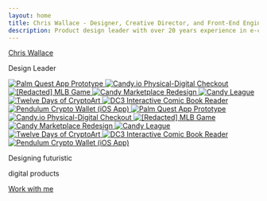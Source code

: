 ```yaml
---
layout: home
title: Chris Wallace - Designer, Creative Director, and Front-End Engineer
description: Product design leader with over 20 years experience in e-commerce, digital publishing, interactive media, and web3. Currently searching for my next long-term role.
---
```


<div class="hidden-until-loaded">
  <div class="flex flex-col justify-between md:justify-center mt-20 lg:mt-0 lg:h-screen">
    <div class="flex flex-col gap-4 lg:gap-12 lg:h-[75vh]">
      <div class="pl-[16px] md:pl-[32px] pt-8 pb-4">
        <div class="text-container flex flex-col md:flex-row justify-start">
            <p class="text-paragraph mb-0" data-splitting><a href="/bio" class="no-underline hover:no-underline text-gray-950 dark:text-gray-100 hover:text-black dark:hover:text-white inline">Chris Wallace</a></p>
        </div>
        <div class="text-container flex flex-col md:flex-row justify-start">
            <p class="text-paragraph mb-20 md:mb-0 text-primary-600 dark:text-primary-400" data-splitting>Design Leader</p>
        </div>
      </div>
      <div class="w-screen">
        <div class="infinite-scroll">
        <div class="infinite-scroll__scroller">
        <!-- First set -->
        <a href="/portfolio/palm-quest/" class="infinite-scroll__item">
          <img src="https://ik.imagekit.io/UltraDAO/chriswallace.net/palm-quest-thumbnail.png?tr=w-760,q-70,f-auto" 
              srcset="https://ik.imagekit.io/UltraDAO/chriswallace.net/palm-quest-thumbnail.png?tr=w-570,q-70,f-auto 1x,
                      https://ik.imagekit.io/UltraDAO/chriswallace.net/palm-quest-thumbnail.png?tr=w-760,q-70,f-auto 2x,
                      https://ik.imagekit.io/UltraDAO/chriswallace.net/palm-quest-thumbnail.png?tr=w-1140,q-70,f-auto 3x"
              sizes="(max-width: 640px) 300px,
                      (max-width: 1536px) 380px,
                      (max-width: 2460px) 460px,
                      540px"
              alt="Palm Quest App Prototype" 
              class="infinite-scroll__image notready">
        </a>
        <a href="/portfolio/candy-physical-digital-feature/" class="infinite-scroll__item">
          <img src="https://ik.imagekit.io/UltraDAO/chriswallace.net/physical-digital.png?tr=w-760,q-70,f-auto" 
              srcset="https://ik.imagekit.io/UltraDAO/chriswallace.net/physical-digital.png?tr=w-570,q-70,f-auto 1x,
                      https://ik.imagekit.io/UltraDAO/chriswallace.net/physical-digital.png?tr=w-760,q-70,f-auto 2x,
                      https://ik.imagekit.io/UltraDAO/chriswallace.net/physical-digital.png?tr=w-1140,q-70,f-auto 3x"
              sizes="(max-width: 640px) 300px,
                      (max-width: 1536px) 380px,
                      (max-width: 2460px) 460px,
                      540px"
              alt="Candy.io Physical-Digital Checkout" 
              class="infinite-scroll__image notready">
        </a>
        <a href="/portfolio/redacted-mlb-game/" class="infinite-scroll__item">
          <img src="https://ik.imagekit.io/UltraDAO/chriswallace.net/redacted-mlb-game-thumbnail.png?tr=w-760,q-70,f-auto" 
              srcset="https://ik.imagekit.io/UltraDAO/chriswallace.net/redacted-mlb-game-thumbnail.png?tr=w-570,q-70,f-auto 1x,
                      https://ik.imagekit.io/UltraDAO/chriswallace.net/redacted-mlb-game-thumbnail.png?tr=w-760,q-70,f-auto 2x,
                      https://ik.imagekit.io/UltraDAO/chriswallace.net/redacted-mlb-game-thumbnail.png?tr=w-1140,q-70,f-auto 3x"
              sizes="(max-width: 640px) 300px,
                      (max-width: 1536px) 380px,
                      (max-width: 2460px) 460px,
                      540px"
              alt="[Redacted] MLB Game" 
              class="infinite-scroll__image notready">
        </a>
        <a href="/portfolio/candy-marketplace-redesign/" class="infinite-scroll__item">
          <img src="https://ik.imagekit.io/UltraDAO/chriswallace.net/candy-redesign-thumbnail.png?tr=w-760,q-70,f-auto" 
              srcset="https://ik.imagekit.io/UltraDAO/chriswallace.net/candy-redesign-thumbnail.png?tr=w-570,q-70,f-auto 1x,
                      https://ik.imagekit.io/UltraDAO/chriswallace.net/candy-redesign-thumbnail.png?tr=w-760,q-70,f-auto 2x,
                      https://ik.imagekit.io/UltraDAO/chriswallace.net/candy-redesign-thumbnail.png?tr=w-1140,q-70,f-auto 3x"
              sizes="(max-width: 640px) 300px,
                      (max-width: 1536px) 380px,
                      (max-width: 2460px) 460px,
                      540px"
              alt="Candy Marketplace Redesign" 
              class="infinite-scroll__image notready">
        </a>
        <a href="/portfolio/candy-league/" class="infinite-scroll__item">
          <img src="https://ik.imagekit.io/UltraDAO/chriswallace.net/candy-league-thumbnail.png?tr=w-760,q-70,f-auto" 
              srcset="https://ik.imagekit.io/UltraDAO/chriswallace.net/candy-league-thumbnail.png?tr=w-570,q-70,f-auto 1x,
                      https://ik.imagekit.io/UltraDAO/chriswallace.net/candy-league-thumbnail.png?tr=w-760,q-70,f-auto 2x,
                      https://ik.imagekit.io/UltraDAO/chriswallace.net/candy-league-thumbnail.png?tr=w-1140,q-70,f-auto 3x"
              sizes="(max-width: 640px) 300px,
                      (max-width: 1536px) 380px,
                      (max-width: 2460px) 460px,
                      540px"
              alt="Candy League" 
              class="infinite-scroll__image notready">
        </a>
        <a href="/portfolio/twelve-days-cryptoart/" class="infinite-scroll__item">
          <img src="https://ik.imagekit.io/UltraDAO/chriswallace.net/twelve-days-thumbnail.png?tr=w-760,q-70,f-auto" 
              srcset="https://ik.imagekit.io/UltraDAO/chriswallace.net/twelve-days-thumbnail.png?tr=w-570,q-70,f-auto 1x,
                      https://ik.imagekit.io/UltraDAO/chriswallace.net/twelve-days-thumbnail.png?tr=w-760,q-70,f-auto 2x,
                      https://ik.imagekit.io/UltraDAO/chriswallace.net/twelve-days-thumbnail.png?tr=w-1140,q-70,f-auto 3x"
              sizes="(max-width: 640px) 300px,
                      (max-width: 1536px) 380px,
                      (max-width: 2460px) 460px,
                      540px"
              alt="Twelve Days of CryptoArt" 
              class="infinite-scroll__image notready">
        </a>
        <a href="/portfolio/dc3-interactive-reader/" class="infinite-scroll__item">
          <img src="https://ik.imagekit.io/UltraDAO/chriswallace.net/dc3-reader-1.png?tr=w-760,q-70,f-auto" 
              srcset="https://ik.imagekit.io/UltraDAO/chriswallace.net/dc3-reader-1.png?tr=w-570,q-70,f-auto 1x,
                      https://ik.imagekit.io/UltraDAO/chriswallace.net/dc3-reader-1.png?tr=w-760,q-70,f-auto 2x,
                      https://ik.imagekit.io/UltraDAO/chriswallace.net/dc3-reader-1.png?tr=w-1140,q-70,f-auto 3x"
              sizes="(max-width: 640px) 300px,
                      (max-width: 1536px) 380px,
                      (max-width: 2460px) 460px,
                      540px"
              alt="DC3 Interactive Comic Book Reader" 
              class="infinite-scroll__image notready">
        </a>
        <a href="/portfolio/pendulum-crypto-wallet/" class="infinite-scroll__item">
          <img src="https://ik.imagekit.io/UltraDAO/chriswallace.net/pendulum-thumbnail.png?tr=w-760,q-70,f-auto" 
              srcset="https://ik.imagekit.io/UltraDAO/chriswallace.net/pendulum-thumbnail.png?tr=w-570,q-70,f-auto 1x,
                      https://ik.imagekit.io/UltraDAO/chriswallace.net/pendulum-thumbnail.png?tr=w-760,q-70,f-auto 2x,
                      https://ik.imagekit.io/UltraDAO/chriswallace.net/pendulum-thumbnail.png?tr=w-1140,q-70,f-auto 3x"
              sizes="(max-width: 640px) 300px,
                      (max-width: 1536px) 380px,
                      (max-width: 2460px) 460px,
                      540px"
              alt="Pendulum Crypto Wallet (iOS App)" 
              class="infinite-scroll__image notready">
        </a>
        <!-- second set -->
        <a href="/portfolio/palm-quest/" class="infinite-scroll__item">
          <img src="https://ik.imagekit.io/UltraDAO/chriswallace.net/palm-quest-thumbnail.png?tr=w-760,q-70,f-auto" 
              srcset="https://ik.imagekit.io/UltraDAO/chriswallace.net/palm-quest-thumbnail.png?tr=w-570,q-70,f-auto 1x,
                      https://ik.imagekit.io/UltraDAO/chriswallace.net/palm-quest-thumbnail.png?tr=w-760,q-70,f-auto 2x,
                      https://ik.imagekit.io/UltraDAO/chriswallace.net/palm-quest-thumbnail.png?tr=w-1140,q-70,f-auto 3x"
              sizes="(max-width: 640px) 300px,
                      (max-width: 1536px) 380px,
                      (max-width: 2460px) 460px,
                      540px"
              alt="Palm Quest App Prototype" 
              class="infinite-scroll__image notready">
        </a>
        <a href="/portfolio/candy-physical-digital-feature/" class="infinite-scroll__item">
          <img src="https://ik.imagekit.io/UltraDAO/chriswallace.net/physical-digital.png?tr=w-760,q-70,f-auto" 
              srcset="https://ik.imagekit.io/UltraDAO/chriswallace.net/physical-digital.png?tr=w-570,q-70,f-auto 1x,
                      https://ik.imagekit.io/UltraDAO/chriswallace.net/physical-digital.png?tr=w-760,q-70,f-auto 2x,
                      https://ik.imagekit.io/UltraDAO/chriswallace.net/physical-digital.png?tr=w-1140,q-70,f-auto 3x"
              sizes="(max-width: 640px) 300px,
                      (max-width: 1536px) 380px,
                      (max-width: 2460px) 460px,
                      540px"
              alt="Candy.io Physical-Digital Checkout" 
              class="infinite-scroll__image notready">
        </a>
        <a href="/portfolio/redacted-mlb-game/" class="infinite-scroll__item">
          <img src="https://ik.imagekit.io/UltraDAO/chriswallace.net/redacted-mlb-game-thumbnail.png?tr=w-760,q-70,f-auto" 
              srcset="https://ik.imagekit.io/UltraDAO/chriswallace.net/redacted-mlb-game-thumbnail.png?tr=w-570,q-70,f-auto 1x,
                      https://ik.imagekit.io/UltraDAO/chriswallace.net/redacted-mlb-game-thumbnail.png?tr=w-760,q-70,f-auto 2x,
                      https://ik.imagekit.io/UltraDAO/chriswallace.net/redacted-mlb-game-thumbnail.png?tr=w-1140,q-70,f-auto 3x"
              sizes="(max-width: 640px) 300px,
                      (max-width: 1536px) 380px,
                      (max-width: 2460px) 460px,
                      540px"
              alt="[Redacted] MLB Game" 
              class="infinite-scroll__image notready">
        </a>
        <a href="/portfolio/candy-marketplace-redesign/" class="infinite-scroll__item">
          <img src="https://ik.imagekit.io/UltraDAO/chriswallace.net/candy-redesign-thumbnail.png?tr=w-760,q-70,f-auto" 
              srcset="https://ik.imagekit.io/UltraDAO/chriswallace.net/candy-redesign-thumbnail.png?tr=w-570,q-70,f-auto 1x,
                      https://ik.imagekit.io/UltraDAO/chriswallace.net/candy-redesign-thumbnail.png?tr=w-760,q-70,f-auto 2x,
                      https://ik.imagekit.io/UltraDAO/chriswallace.net/candy-redesign-thumbnail.png?tr=w-1140,q-70,f-auto 3x"
              sizes="(max-width: 640px) 300px,
                      (max-width: 1536px) 380px,
                      (max-width: 2460px) 460px,
                      540px"
              alt="Candy Marketplace Redesign" 
              class="infinite-scroll__image notready">
        </a>
        <a href="/portfolio/candy-league/" class="infinite-scroll__item">
          <img src="https://ik.imagekit.io/UltraDAO/chriswallace.net/candy-league-thumbnail.png?tr=w-760,q-70,f-auto" 
              srcset="https://ik.imagekit.io/UltraDAO/chriswallace.net/candy-league-thumbnail.png?tr=w-570,q-70,f-auto 1x,
                      https://ik.imagekit.io/UltraDAO/chriswallace.net/candy-league-thumbnail.png?tr=w-760,q-70,f-auto 2x,
                      https://ik.imagekit.io/UltraDAO/chriswallace.net/candy-league-thumbnail.png?tr=w-1140,q-70,f-auto 3x"
              sizes="(max-width: 640px) 300px,
                      (max-width: 1536px) 380px,
                      (max-width: 2460px) 460px,
                      540px"
              alt="Candy League" 
              class="infinite-scroll__image notready">
        </a>
        <a href="/portfolio/twelve-days-cryptoart/" class="infinite-scroll__item">
          <img src="https://ik.imagekit.io/UltraDAO/chriswallace.net/twelve-days-thumbnail.png?tr=w-760,q-70,f-auto" 
              srcset="https://ik.imagekit.io/UltraDAO/chriswallace.net/twelve-days-thumbnail.png?tr=w-570,q-70,f-auto 1x,
                      https://ik.imagekit.io/UltraDAO/chriswallace.net/twelve-days-thumbnail.png?tr=w-760,q-70,f-auto 2x,
                      https://ik.imagekit.io/UltraDAO/chriswallace.net/twelve-days-thumbnail.png?tr=w-1140,q-70,f-auto 3x"
              sizes="(max-width: 640px) 300px,
                      (max-width: 1536px) 380px,
                      (max-width: 2460px) 460px,
                      540px"
              alt="Twelve Days of CryptoArt" 
              class="infinite-scroll__image notready">
        </a>
        <a href="/portfolio/dc3-interactive-reader/" class="infinite-scroll__item">
          <img src="https://ik.imagekit.io/UltraDAO/chriswallace.net/dc3-reader-1.png?tr=w-760,q-70,f-auto" 
              srcset="https://ik.imagekit.io/UltraDAO/chriswallace.net/dc3-reader-1.png?tr=w-570,q-70,f-auto 1x,
                      https://ik.imagekit.io/UltraDAO/chriswallace.net/dc3-reader-1.png?tr=w-760,q-70,f-auto 2x,
                      https://ik.imagekit.io/UltraDAO/chriswallace.net/dc3-reader-1.png?tr=w-1140,q-70,f-auto 3x"
              sizes="(max-width: 640px) 300px,
                      (max-width: 1536px) 380px,
                      (max-width: 2460px) 460px,
                      540px"
              alt="DC3 Interactive Comic Book Reader" 
              class="infinite-scroll__image notready">
        </a>
        <a href="/portfolio/pendulum-crypto-wallet/" class="infinite-scroll__item">
          <img src="https://ik.imagekit.io/UltraDAO/chriswallace.net/pendulum-thumbnail.png?tr=w-760,q-70,f-auto" 
              srcset="https://ik.imagekit.io/UltraDAO/chriswallace.net/pendulum-thumbnail.png?tr=w-570,q-70,f-auto 1x,
                      https://ik.imagekit.io/UltraDAO/chriswallace.net/pendulum-thumbnail.png?tr=w-760,q-70,f-auto 2x,
                      https://ik.imagekit.io/UltraDAO/chriswallace.net/pendulum-thumbnail.png?tr=w-1140,q-70,f-auto 3x"
              sizes="(max-width: 640px) 300px,
                      (max-width: 1536px) 380px,
                      (max-width: 2460px) 460px,
                      540px"
              alt="Pendulum Crypto Wallet (iOS App)" 
              class="infinite-scroll__image notready">
        </a>
      </div>
    </div>
    </div>
      <div class="px-[16px] md:px-[32px] pt-6">
        <div class="text-container flex flex-col items-end">
            <p class="text-paragraph mb-0 text-gray-600 dark:text-gray-400" data-splitting>Designing futuristic</p>
        </div>
        <div class="text-container flex flex-col items-end">
            <p class="text-paragraph mb-0 text-gray-600 dark:text-gray-400" data-splitting>digital products</p>
        </div>
        <div class="text-container flex flex-col items-end">
            <p class="text-paragraph" data-splitting><a href="/design-services" class="no-underline hover:no-underline text-gray-950 dark:text-gray-100 hover:text-black dark:hover:text-white">Work with me</a></p>
        </div>
      </div>
    </div>
  </div>
</div>
